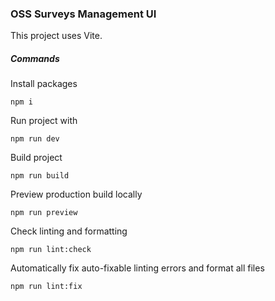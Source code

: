 ### OSS Surveys Management UI

This project uses Vite.

##### Commands

Install packages

```
npm i
```

Run project with

```
npm run dev
```

Build project

```
npm run build
```

Preview production build locally

```
npm run preview
```

Check linting and formatting

```
npm run lint:check
```

Automatically fix auto-fixable linting errors and format all files

```
npm run lint:fix
```


